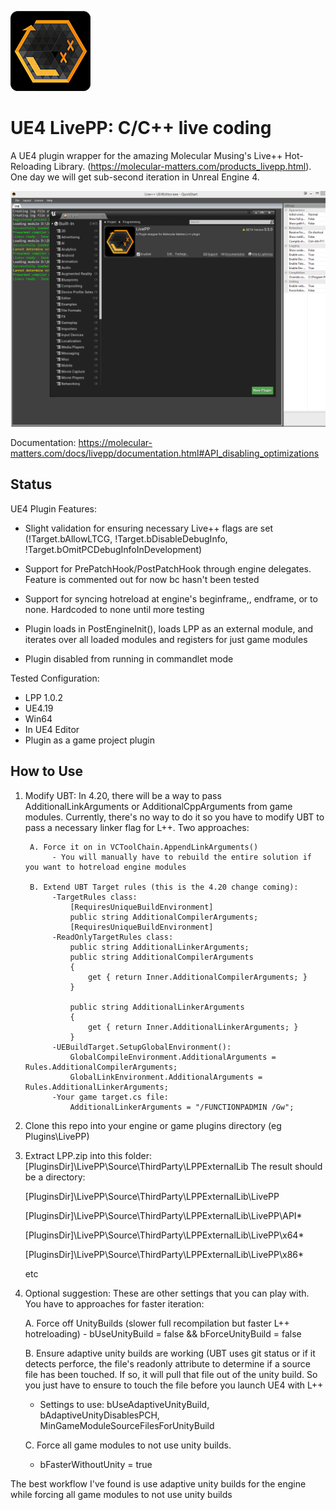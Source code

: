 ![](Resources/Icon128.png) 
# UE4 LivePP: C/C++ live coding
A UE4 plugin wrapper for the amazing Molecular Musing's Live++ Hot-Reloading Library. (https://molecular-matters.com/products_livepp.html).
One day we will get sub-second iteration in Unreal Engine 4.

![](doc/Screenshot.png) 

Documentation:
https://molecular-matters.com/docs/livepp/documentation.html#API_disabling_optimizations

Status
----------
UE4 Plugin Features:

  - Slight validation for ensuring necessary Live++ flags are set (!Target.bAllowLTCG, !Target.bDisableDebugInfo, !Target.bOmitPCDebugInfoInDevelopment)
  
  - Support for PrePatchHook/PostPatchHook through engine delegates. Feature is commented out for now bc hasn't been tested
  
  - Support for syncing hotreload at engine's beginframe,, endframe, or to none. Hardcoded to none until more testing
  
  - Plugin loads in PostEngineInit(), loads LPP as an external module, and iterates over all loaded modules and registers for just game modules
  
  - Plugin disabled from running in commandlet mode
  

Tested Configuration:
  - LPP 1.0.2
  - UE4.19
  - Win64
  - In UE4 Editor
  - Plugin as a game project plugin

How to Use
----------
1. Modify UBT:
	In 4.20, there will be a way to pass AdditionalLinkArguments or AdditionalCppArguments from game modules. 
	Currently, there's no way to do it so you have to modify UBT to pass a necessary linker flag for L++. Two approaches:

		A. Force it on in VCToolChain.AppendLinkArguments()
			 - You will manually have to rebuild the entire solution if you want to hotreload engine modules

		B. Extend UBT Target rules (this is the 4.20 change coming):
			 -TargetRules class:
				 [RequiresUniqueBuildEnvironment]
				 public string AdditionalCompilerArguments;
				 [RequiresUniqueBuildEnvironment]
			 -ReadOnlyTargetRules class:
				 public string AdditionalLinkerArguments;
				 public string AdditionalCompilerArguments
				 {
					 get { return Inner.AdditionalCompilerArguments; }
				 }
         
				 public string AdditionalLinkerArguments
				 {
					 get { return Inner.AdditionalLinkerArguments; }
				 }
			 -UEBuildTarget.SetupGlobalEnvironment():
				 GlobalCompileEnvironment.AdditionalArguments = Rules.AdditionalCompilerArguments;
				 GlobalLinkEnvironment.AdditionalArguments = Rules.AdditionalLinkerArguments;
			 -Your game target.cs file:
				 AdditionalLinkerArguments = "/FUNCTIONPADMIN /Gw";

2. Clone this repo into your engine or game plugins directory (eg Plugins\LivePP)

3. Extract LPP.zip into this folder: [PluginsDir]\LivePP\Source\ThirdParty\LPPExternalLib
	The result should be a directory:
  
	[PluginsDir]\LivePP\Source\ThirdParty\LPPExternalLib\LivePP
  
	[PluginsDir]\LivePP\Source\ThirdParty\LPPExternalLib\LivePP\API\*
  
	[PluginsDir]\LivePP\Source\ThirdParty\LPPExternalLib\LivePP\x64\*
  
	[PluginsDir]\LivePP\Source\ThirdParty\LPPExternalLib\LivePP\x86\*
  
	etc


4. Optional suggestion:
	  These are other settings that you can play with. You have to approaches for faster iteration: 
  
	  A. Force off UnityBuilds (slower full recompilation but faster L++ hotreloading)
		 - bUseUnityBuild = false && bForceUnityBuild = false
     
	  B. Ensure adaptive unity builds are working (UBT uses git status or if it detects perforce, the file's readonly attribute
	   to determine if a source file has been touched. If so, it will pull that file out of the unity build. So you just have to
	   ensure to touch the file before you launch UE4 with L++
     
      - Settings to use: bUseAdaptiveUnityBuild, bAdaptiveUnityDisablesPCH, MinGameModuleSourceFilesForUnityBuild
     
	  C. Force all game modules to not use unity builds.
  
      - bFasterWithoutUnity = true
     
  The best workflow I've found is use adaptive unity builds for the engine while forcing all game modules to not use unity builds
